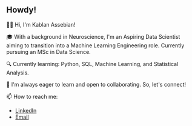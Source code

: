 ## Howdy!
👋🏿 Hi, I'm Kablan Assebian!

🎓 With a background in Neuroscience, I'm an Aspiring Data Scientist aiming to transition into a Machine Learning Engineering role. Currently pursuing an MSc in Data Science.

🔍 Currently learning: Python, SQL, Machine Learning, and Statistical Analysis.

🌱 I'm always eager to learn and open to collaborating. So, let's connect!

📫 How to reach me: 
- [LinkedIn](https://www.linkedin.com/in/gomis-%E2%80%9Ckablan%E2%80%9D-a-646a54290/)
- [Email](mailto:gomis.k.assebian@gmail.com)

